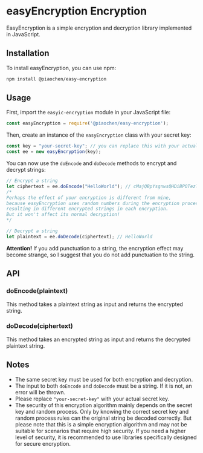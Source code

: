 # easyEncryption Encryption

EasyEncryption is a simple encryption and decryption library implemented in JavaScript.

## Installation

To install easyEncryption, you can use npm:

```bash
npm install @piaochen/easy-encryption
```

## Usage

First, import the `easyic-encryption` module in your JavaScript file:

```js
const easyEncryption = require('@piaochen/easy-encryption');
```

Then, create an instance of the `easyEncryption` class with your secret key:

```js
const key = "your-secret-key"; // you can replace this with your actual secret key
const ee = new easyEncryption(key);
```

You can now use the `doEncode` and `doDecode` methods to encrypt and decrypt strings:

```js
// Encrypt a string
let ciphertext = ee.doEncode("HelloWorld"); // cMajQBpYsgnwsQHDiBPOTezlERPsQvsulGINyvJoQWFKCtYLvCojxbFpYrYdSHqXjLDE
/*
Perhaps the effect of your encryption is different from mine, 
because easyEncryption uses random numbers during the encryption process, 
resulting in different encrypted strings in each encryption. 
But it won't affect its normal decryption!
*/

// Decrypt a string
let plaintext = ee.doDecode(ciphertext); // HelloWorld
```

**Attention!** If you add punctuation to a string, the encryption effect may become strange, so I suggest that you do not add punctuation to the string.

## API

### doEncode(plaintext)

This method takes a plaintext string as input and returns the encrypted string.

### doDecode(ciphertext)

This method takes an encrypted string as input and returns the decrypted plaintext string.

## Notes

- The same secret key must be used for both encryption and decryption.
- The input to both `doEncode` and `doDecode` must be a string. If it is not, an error will be thrown.
- Please replace `"your-secret-key"` with your actual secret key. 
- The security of this encryption algorithm mainly depends on the secret key and random process. Only by knowing the correct secret key and random process rules can the original string be decoded correctly. But please note that this is a simple encryption algorithm and may not be suitable for scenarios that require high security. If you need a higher level of security, it is recommended to use libraries specifically designed for secure encryption.